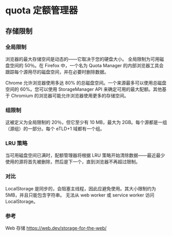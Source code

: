 <!--
 * @Description: 
 * @Author: xlm
 * @Date: 2023-02-24 09:53:49
 * @LastEditTime: 2023-02-24 10:23:25
 * @LastEditors: xlm
-->

# quota 定额管理器

## 存储限制


### 全局限制
浏览器的最大存储空间是动态的——它取决于您的硬盘大小。 
全局限制为可用磁盘空间的 50％。在 Firefox 中，一个名为 Quota Manager 的内部浏览器工具会跟踪每个源用尽的磁盘空间，并在必要时删除数据。


Chrome 允许浏览器使用多达 80% 的总磁盘空间。一个来源最多可以使用总磁盘空间的 60%。您可以使用 StorageManager API 来确定可用的最大配额。其他基于 Chromium 的浏览器可能允许浏览器使用更多的存储空间。

### 组限制
这被定义为全局限制的 20％，但它至少有 10 MB，最大为 2GB。每个源都是一组（源组）的一部分。每个 eTLD+1 域都有一个组。


### LRU 策略
当可用磁盘空间已满时，配额管理器将根据 LRU 策略开始清除数据——最近最少使用的源将首先被删除，然后是下一个，直到浏览器不再超过限制。


### 对比
LocalStorage 是同步的，会阻塞主线程，因此应避免使用。其大小限制约为 5MB，并且只能包含字符串。
无法从 web worker 或 service worker 访问 LocalStorage。


### 参考
Web 存储 https://web.dev/storage-for-the-web/